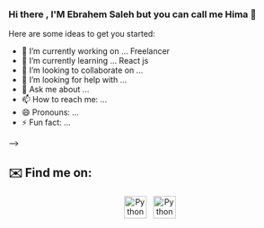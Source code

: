 ### Hi there , I'M Ebrahem Saleh but you can call me Hima 👋

Here are some ideas to get you started:

- 🔭 I’m currently working on ... Freelancer
- 🌱 I’m currently learning ... React js
- 👯 I’m looking to collaborate on ...
- 🤔 I’m looking for help with ...
- 💬 Ask me about ... 
- 📫 How to reach me: ...
- 😄 Pronouns: ...
- ⚡ Fun fact: ...

-->

## ✉️ Find me on:

<p align="center">
 <a href="https://www.linkedin.com/in/ebrahem-saleh-221ab6151/" target="_blank" rel="noopener noreferrer"> <img src="https://cdn.jsdelivr.net/npm/simple-icons@v3/icons/linkedin.svg" alt="Python" height="40" style="vertical-align:top; margin:4px"></a>
 <a href="https://mail.google.com/mail/u/0/?tab=wm#inbox"> <img src="https://cdn.jsdelivr.net/npm/simple-icons@v3/icons/gmail.svg" alt="Python" height="40" style="vertical-align:top; margin:4px"></a>
</p>

<br />
